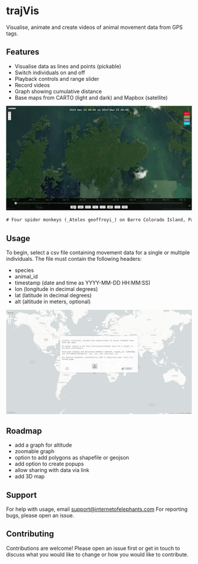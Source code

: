 # trajVis
Visualise, animate and create videos of animal movement data from GPS tags.

## Features
- Visualise data as lines and points (pickable)
- Switch individuals on and off
- Playback controls and range slider
- Record videos
- Graph showing cumulative distance
- Base maps from CARTO (light and dark) and Mapbox (satellite)

![](https://github.com/internetofelephants/trajvis/blob/main/website/trajVis_demo_01.gif)
```diff
# Four spider monkeys (_Ateles geoffroyi_) on Barro Colorado Island, Panama (4 fixes every 4 minutes). Data from Crofoot _et al._
```

## Usage
To begin, select a csv file containing movement data for a single or multiple individuals. The file must contain the following headers:
- species
- animal_id
- timestamp (date and time as YYYY-MM-DD HH:MM:SS)
- lon (longitude in decimal degrees)
- lat (latitude in decimal degrees)
- alt (altitude in meters, optional)

![](https://github.com/internetofelephants/trajvis/blob/main/website/trajVis_demo_02.gif)

## Roadmap
- add a graph for altitude
- zoomable graph
- option to add polygons as shapefile or geojson
- add option to create popups
- allow sharing with data via link
- add 3D map

## Support
For help with usage, email support@internetofelephants.com
For reporting bugs, please open an issue.

## Contributing
Contributions are welcome! Please open an issue first or get in touch to discuss what you would like to change or how you would like to contribute.
